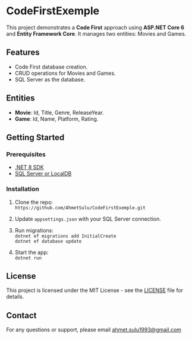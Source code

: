 # CodeFirstExemple

This project demonstrates a **Code First** approach using **ASP.NET Core 6** and **Entity Framework Core**. It manages two entities: Movies and Games.

## Features
- Code First database creation.
- CRUD operations for Movies and Games.
- SQL Server as the database.

## Entities
- **Movie**: Id, Title, Genre, ReleaseYear.
- **Game**: Id, Name, Platform, Rating.

## Getting Started

### Prerequisites
- [.NET 8 SDK](https://dotnet.microsoft.com/download/dotnet/8.0)
- [SQL Server or LocalDB](https://docs.microsoft.com/en-us/sql/database-engine/configure-windows/sql-server-2019-setup?view=sql-server-ver15)

### Installation
1. Clone the repo:  
   `https://github.com/AhmetSulu/CodeFirstExemple.git`

2. Update `appsettings.json` with your SQL Server connection.

3. Run migrations:  
   `dotnet ef migrations add InitialCreate`  
   `dotnet ef database update`

4. Start the app:  
   `dotnet run`

## License

This project is licensed under the MIT License - see the [LICENSE](LICENSE) file for details.

## Contact

For any questions or support, please email ahmet.sulu1993@gmail.com
